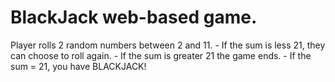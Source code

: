 ﻿# BlackJack web-based game.
 Player rolls 2 random numbers between 2 and 11.
    - If the sum is less 21, they can choose to roll again.
    - If the sum is greater 21 the game ends.
    - If the sum = 21, you have BLACKJACK!
